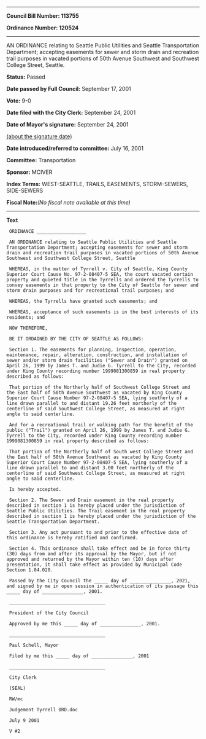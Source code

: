 

********

**Council Bill Number: 113755**
   
**Ordinance Number: 120524**
********

 AN ORDINANCE relating to Seattle Public Utilities and Seattle Transportation Department; accepting easements for sewer and storm drain and recreation trail purposes in vacated portions of 50th Avenue Southwest and Southwest College Street, Seattle.

**Status:** Passed
   
**Date passed by Full Council:** September 17, 2001
   
**Vote:** 9-0
   
**Date filed with the City Clerk:** September 24, 2001
   
**Date of Mayor's signature:** September 24, 2001
   
[(about the signature date)](/~public/approvaldate.htm)
   
   
   
**Date introduced/referred to committee:** July 16, 2001
   
**Committee:** Transportation
   
**Sponsor:** MCIVER
   
   
**Index Terms:** WEST-SEATTLE, TRAILS, EASEMENTS, STORM-SEWERS, SIDE-SEWERS

**Fiscal Note:**_(No fiscal note available at this time)_

********

**Text**
   
```
 ORDINANCE __________________

 AN ORDINANCE relating to Seattle Public Utilities and Seattle Transportation Department; accepting easements for sewer and storm drain and recreation trail purposes in vacated portions of 50th Avenue Southwest and Southwest College Street, Seattle

 WHEREAS, in the matter of Tyrrell v. City of Seattle, King County Superior Court Cause No. 97-2-08407-5 SEA, the court vacated certain property and quieted title in the Tyrrells and ordered the Tyrrells to convey easements in that property to the City of Seattle for sewer and storm drain purposes and for recreational trail purposes; and

 WHEREAS, the Tyrrells have granted such easements; and

 WHEREAS, acceptance of such easements is in the best interests of its residents; and

 NOW THEREFORE,

 BE IT ORDAINED BY THE CITY OF SEATTLE AS FOLLOWS:

 Section 1. The easements for planning, inspection, operation, maintenance, repair, alteration, construction, and installation of sewer and/or storm drain facilities ("Sewer and Drain") granted on April 26, 1999 by James T. and Judie G. Tyrrell to the City, recorded under King County recording number 1999081300859 in real property described as follows:

 That portion of the Northerly half of Southwest College Street and the East half of 50th Avenue Southwest as vacated by King County Superior Court Cause Number 97-2-08407-5 SEA, lying southerly of a line drawn parallel to and distant 19.26 feet northerly of the centerline of said Southwest College Street, as measured at right angle to said centerline.

 And for a recreational trail or walking path for the benefit of the public ("Trail") granted on April 26, 1999 by James T. and Judie G. Tyrrell to the City, recorded under King County recording number 1999081300859 in real property described as follows:

 That portion of the Northerly half of South west College Street and the East half of 50th Avenue Southwest as vacated by King County Superior Court Cause Number 97-2-08407-5 SEA, lying southerly of a line drawn parallel to and distant 3.00 feet northerly of the centerline of said Southwest College Street, as measured at right angle to said centerline.

 Is hereby accepted.

 Section 2. The Sewer and Drain easement in the real property described in section 1 is hereby placed under the jurisdiction of Seattle Public Utilities. The Trail easement in the real property described in section 1 is hereby placed under the jurisdiction of the Seattle Transportation Department.

 Section 3. Any act pursuant to and prior to the effective date of this ordinance is hereby ratified and confirmed.

 Section 4. This ordinance shall take effect and be in force thirty (30) days from and after its approval by the Mayor, but if not approved and returned by the Mayor within ten (10) days after presentation, it shall take effect as provided by Municipal Code Section 1.04.020.

 Passed by the City Council the _____ day of _______________, 2021, and signed by me in open session in authentication of its passage this _____ day of _______________, 2001.

 ___________________________________

 President of the City Council

 Approved by me this _____ day of _______________, 2001.

 ___________________________________

 Paul Schell, Mayor

 Filed by me this _____ day of _______________, 2001

 ___________________________________

 City Clerk

 (SEAL)

 RW/mc

 Judgement Tyrrell ORD.doc

 July 9 2001

 V #2

```
